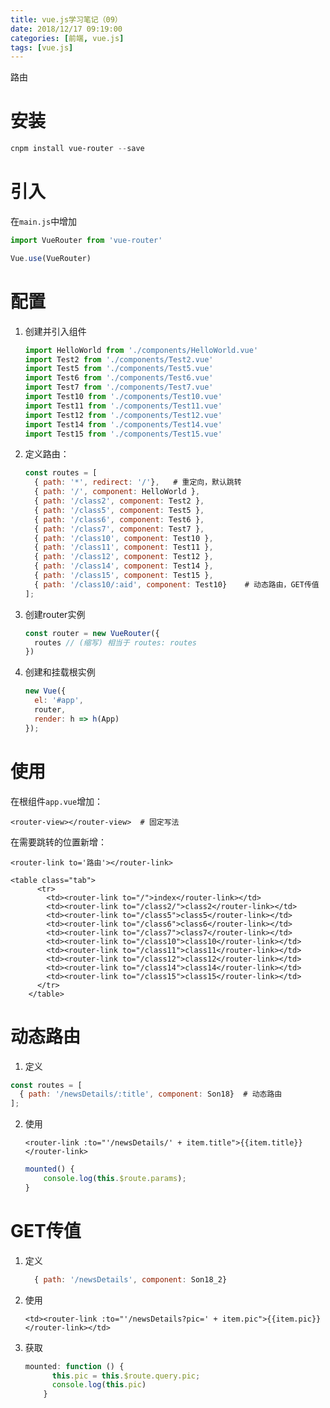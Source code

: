 ```yaml
---
title: vue.js学习笔记（09）
date: 2018/12/17 09:19:00
categories: [前端, vue.js]
tags: [vue.js]
---
```


路由

<!-- more -->

# 安装

```powershell
cnpm install vue-router --save
```

# 引入

在`main.js`中增加

```js
import VueRouter from 'vue-router'

Vue.use(VueRouter)
```

# 配置

1. 创建并引入组件

   ```js
   import HelloWorld from './components/HelloWorld.vue'
   import Test2 from './components/Test2.vue'
   import Test5 from './components/Test5.vue'
   import Test6 from './components/Test6.vue'
   import Test7 from './components/Test7.vue'
   import Test10 from './components/Test10.vue'
   import Test11 from './components/Test11.vue'
   import Test12 from './components/Test12.vue'
   import Test14 from './components/Test14.vue'
   import Test15 from './components/Test15.vue'
   ```

2. 定义路由：

   ```js
   const routes = [
     { path: '*', redirect: '/'},	# 重定向，默认跳转
     { path: '/', component: HelloWorld },
     { path: '/class2', component: Test2 },
     { path: '/class5', component: Test5 },
     { path: '/class6', component: Test6 },
     { path: '/class7', component: Test7 },
     { path: '/class10', component: Test10 },
     { path: '/class11', component: Test11 },
     { path: '/class12', component: Test12 },
     { path: '/class14', component: Test14 },
     { path: '/class15', component: Test15 },
     { path: '/class10/:aid', component: Test10}	# 动态路由，GET传值
   ];
   ```

3. 创建router实例

   ```js
   const router = new VueRouter({
     routes // (缩写) 相当于 routes: routes
   })
   ```

4. 创建和挂载根实例

   ```js
   new Vue({
     el: '#app',
     router,
     render: h => h(App)
   });
   ```

# 使用

   在根组件`app.vue`增加：

   ```vue
   <router-view></router-view>	# 固定写法
   ```

   在需要跳转的位置新增：

 `<router-link to='路由'></router-link>`

   ```
   <table class="tab">
         <tr>
           <td><router-link to="/">index</router-link></td>
           <td><router-link to="/class2/">class2</router-link></td>
           <td><router-link to="/class5">class5</router-link></td>
           <td><router-link to="/class6">class6</router-link></td>
           <td><router-link to="/class7">class7</router-link></td>
           <td><router-link to="/class10">class10</router-link></td>
           <td><router-link to="/class11">class11</router-link></td>
           <td><router-link to="/class12">class12</router-link></td>
           <td><router-link to="/class14">class14</router-link></td>
           <td><router-link to="/class15">class15</router-link></td>
         </tr>
       </table>
   ```

# 动态路由

1. 定义

```js
const routes = [
  { path: '/newsDetails/:title', component: Son18}	# 动态路由
];
```



2. 使用

   ```vue
   <router-link :to="'/newsDetails/' + item.title">{{item.title}}</router-link>
   ```

   ```js
   mounted() {
       console.log(this.$route.params);
   }
   ```

# GET传值

1. 定义

   ```js
     { path: '/newsDetails', component: Son18_2}
   ```

2. 使用

   ```vue
   <td><router-link :to="'/newsDetails?pic=' + item.pic">{{item.pic}}</router-link></td>
   
   ```
3. 获取

   ```js
   mounted: function () {
         this.pic = this.$route.query.pic;
         console.log(this.pic)
       }
   ```

